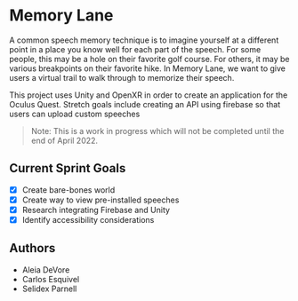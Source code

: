 # Memory Lane
A common speech memory technique is to imagine yourself at a different point in a place you know well for each part of the speech. For some people, this may be a hole on their favorite golf course. For others, it may be various breakpoints on their favorite hike. In Memory Lane, we want to give users a virtual trail to walk through to memorize their speech.
 
This project uses Unity and OpenXR in order to create an application for the Oculus Quest. Stretch goals include creating an API using firebase so that users can upload custom speeches

> Note: This is a work in progress which will not be completed until the end of April 2022.

## Current Sprint Goals
- [X] Create bare-bones world
- [X] Create way to view pre-installed speeches
- [X] Research integrating Firebase and Unity
- [X] Identify accessibility considerations

## Authors
- Aleia DeVore
- Carlos Esquivel
- Selidex Parnell
